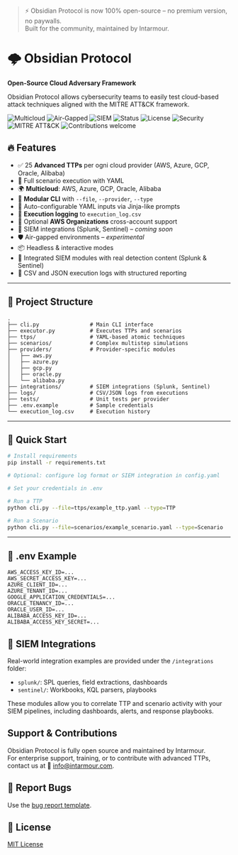 > ⚡ Obsidian Protocol is now 100% open-source – no premium version, no paywalls.  
> Built for the community, maintained by Intarmour.

# 🌩️ Obsidian Protocol 

**Open-Source Cloud Adversary Framework**

Obsidian Protocol allows cybersecurity teams to easily test cloud-based attack techniques aligned with the MITRE ATT&CK framework.

![Multicloud](https://img.shields.io/badge/Multicloud-Ready-brightgreen)
![Air-Gapped](https://img.shields.io/badge/Air--Gapped-Compatible-blue)
![SIEM](https://img.shields.io/badge/SIEM-Splunk%20%7C%20Sentinel-orange)
![Status](https://img.shields.io/badge/Status-MVP--Complete%20%7C%20Headless--Ready-success)
![License](https://img.shields.io/badge/License-MIT-blue)
![Security](https://img.shields.io/badge/Security-First-critical)
![MITRE ATT&CK](https://img.shields.io/badge/MITRE-ATT%26CK-red)
![Contributions welcome](https://img.shields.io/badge/Contributions-Welcome-ff69b4)


## 🔥 Features

- ✅ 25 **Advanced TTPs** per ogni cloud provider (AWS, Azure, GCP, Oracle, Alibaba)
- 🎯 Full scenario execution with YAML
- 🌍 **Multicloud**: AWS, Azure, GCP, Oracle, Alibaba
- 📁 **Modular CLI** with `--file`, `--provider`, `--type`
- 🧪 Auto-configurable YAML inputs via Jinja-like prompts
- 📓 **Execution logging** to `execution_log.csv`
- 🏢 Optional **AWS Organizations** cross-account support
- 🧩 SIEM integrations (Splunk, Sentinel) – *coming soon*
- 🛡️ Air-gapped environments – *experimental*
- 📦 Headless & interactive modes
- 🧠 Integrated SIEM modules with real detection content (Splunk & Sentinel)
- 🧾 CSV and JSON execution logs with structured reporting

---

## 📂 Project Structure

```
.
├── cli.py                # Main CLI interface
├── executor.py           # Executes TTPs and scenarios
├── ttps/                 # YAML-based atomic techniques
├── scenarios/            # Complex multistep simulations
├── providers/            # Provider-specific modules
│   ├── aws.py
│   ├── azure.py
│   ├── gcp.py
│   ├── oracle.py
│   └── alibaba.py
├── integrations/         # SIEM integrations (Splunk, Sentinel)
├── logs/                 # CSV/JSON logs from executions
├── tests/                # Unit tests per provider
├── .env.example          # Sample credentials
└── execution_log.csv     # Execution history
```

---

## 🚀 Quick Start

```bash
# Install requirements
pip install -r requirements.txt

# Optional: configure log format or SIEM integration in config.yaml

# Set your credentials in .env

# Run a TTP
python cli.py --file=ttps/example_ttp.yaml --type=TTP

# Run a Scenario
python cli.py --file=scenarios/example_scenario.yaml --type=Scenario
```

---


## 🔐 .env Example

```env
AWS_ACCESS_KEY_ID=...
AWS_SECRET_ACCESS_KEY=...
AZURE_CLIENT_ID=...
AZURE_TENANT_ID=...
GOOGLE_APPLICATION_CREDENTIALS=...
ORACLE_TENANCY_ID=...
ORACLE_USER_ID=...
ALIBABA_ACCESS_KEY_ID=...
ALIBABA_ACCESS_KEY_SECRET=...
```


## 📡 SIEM Integrations

Real-world integration examples are provided under the `/integrations` folder:

- `splunk/`: SPL queries, field extractions, dashboards
- `sentinel/`: Workbooks, KQL parsers, playbooks

These modules allow you to correlate TTP and scenario activity with your SIEM pipelines, including dashboards, alerts, and response playbooks.


## Support & Contributions

Obsidian Protocol is fully open source and maintained by Intarmour.  
For enterprise support, training, or to contribute with advanced TTPs, contact us at 📧 [info@intarmour.com](mailto:info@intarmour.com).

## 🐞 Report Bugs
Use the [bug report template](.github/ISSUE_TEMPLATE/bug_report.md).

## 📄 License
[MIT License](LICENSE)
